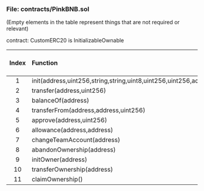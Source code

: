 
### File: contracts/PinkBNB.sol


(Empty elements in the table represent things that are not required or relevant)

contract: CustomERC20 is InitializableOwnable

| Index | Function | Visibility | Permission Check | Re-entrancy Check | Injection Check| Unit Test | Notes |
| :--: | :---- | :---- | :------ | :------ | :------ | :------ | :-- |
|1|init(address,uint256,string,string,uint8,uint256,uint256,address) |public| | | | |
|2|transfer(address,uint256) |public| | | | |
|3|balanceOf(address) |public| | | | |
|4|transferFrom(address,address,uint256) |public| | | | |
|5|approve(address,uint256) |public| | | | |
|6|allowance(address,address) |public| | | | |
|7|changeTeamAccount(address) |external| | | | |
|8|abandonOwnership(address) |external| | | | |
|9|initOwner(address) |public| | | | |
|10|transferOwnership(address) |public| | | | |
|11|claimOwnership() |public| | | | |




